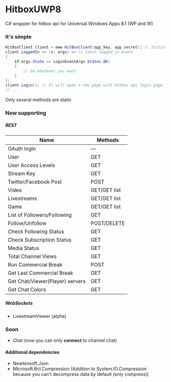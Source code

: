 # HitboxUWP8
C# wrapper for hitbox api for Universal Windows Apps 8.1 (WP and W)

### It's simple
```cs
HitBoxClient client = new HitBoxClient(app_key, app_secret); // Initialize main class with your key and secret
client.LoggedIn += (s, args) => // Catch logged in event
{
	if(args.State == LoginEventArgs.States.OK)
	{
		// Do whatever you want
	}
};
client.Login(); // It will open a new page with hitbox api login page
// ...
```
Only several methods are static


### Now supporting
##### REST
| Name                            | Methods      |
|---------------------------------|--------------|
| OAuth login                     | —            |
| User                            | GET          |
| User Access Levels              | GET          |
| Stream Key                      | GET          |
| Twitter/Facebook Post           | POST         |
| Video                           | GET/GET list |
| Livestreams                     | GET/GET list |
| Game                            | GET/GET list |
| List of Followers/Following     | GET          |
| Follow/Unfollow                 | POST/DELETE  |
| Check Following Status          | GET          |
| Check Subscription Status       | GET          |
| Media Status                    | GET          |
| Total Channel Views             | GET          |
| Run Commercial Break            | POST         |
| Get Last Commercial Break       | GET          |
| Get Chat/Viewer(Player) servers | GET          |
| Get Chat Colors                 | GET          |

##### WebSockets
* LivestreamViewer (alpha)


### Soon
* Chat (now you can only __connect__ to channel chat)

#### Additional dependencies
* Newtonsoft.Json
* Microsoft.Bcl.Compression (Addition to System.IO.Compression because you can't decompress data by default (only compress))